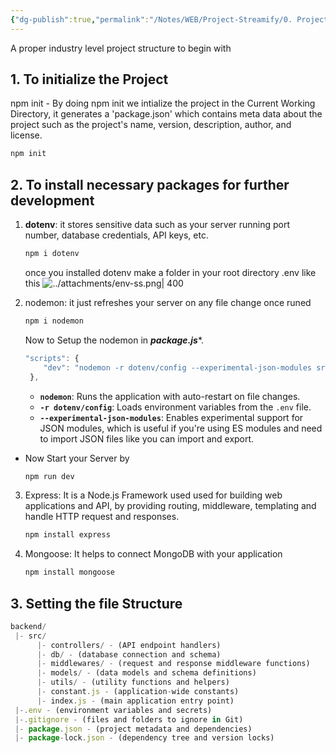 ```yaml
---
{"dg-publish":true,"permalink":"/Notes/WEB/Project-Streamify/0. Project Structure/","tags":["Streamify"],"created":"2024-11-07T20:16:32.174+05:30"}
---
```



A proper industry level project structure to begin with 

## 1. To initialize the Project
npm init - By doing npm init we intialize the project in the Current Working Directory, it generates a 'package.json' which contains meta data about the project such as the project's name, version, description, author, and license.
```cmd 
npm init 
```

## 2. To install necessary packages for further development
1. **dotenv**: it stores sensitive data such as your server running port number, database credentials, API keys, etc.
	```cmd
	npm i dotenv
	```
	
	once you installed dotenv make a folder in your root directory .env like this 
	![../attachments/env-ss.png| 400](/img/user/Notes/WEB/attachments/env-ss.png)

2. nodemon: it just refreshes your server on any file change once runed
	```cmd
	npm i nodemon
	```
	Now to Setup the nodemon in ***package.js****.
	```js
	"scripts": {
	    "dev": "nodemon -r dotenv/config --experimental-json-modules src/index.js"
	 },
	```
	- **`nodemon`**: Runs the application with auto-restart on file changes.
	- **`-r dotenv/config`**: Loads environment variables from the `.env` file.
	- **`--experimental-json-modules`**: Enables experimental support for JSON modules, which is useful if you're using ES modules and need to import JSON files like you can import and export.
- Now Start your Server by 
	```cmd 
	npm run dev
	```

3. Express: It is a Node.js Framework used used for building web applications and API, by providing routing, middleware, templating and handle HTTP request and responses.
	```cmd
	npm install express
	```

4. Mongoose: It helps to connect MongoDB with your application 
	```cmd
	npm install mongoose
	```

## 3. Setting the file Structure

```js
backend/
 |- src/
	  |- controllers/ - (API endpoint handlers)
	  |- db/ - (database connection and schema)
	  |- middlewares/ - (request and response middleware functions)
	  |- models/ - (data models and schema definitions)
	  |- utils/ - (utility functions and helpers)
	  |- constant.js - (application-wide constants)
	  |- index.js - (main application entry point)
 |-.env - (environment variables and secrets)
 |-.gitignore - (files and folders to ignore in Git)
 |- package.json - (project metadata and dependencies)
 |- package-lock.json - (dependency tree and version locks)
 ```

